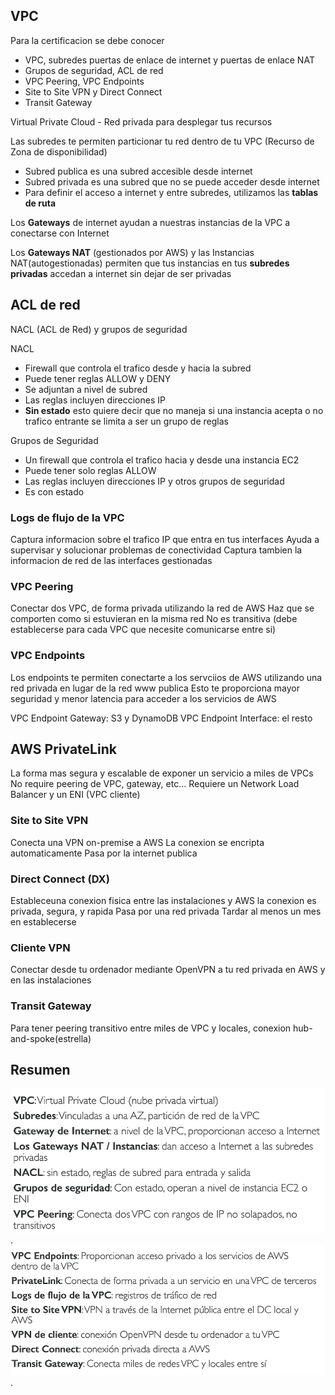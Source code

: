 ## VPC

Para la certificacion se debe conocer

-   VPC, subredes puertas de enlace de internet y puertas de enlace NAT
-   Grupos de seguridad, ACL de red
-   VPC Peering, VPC Endpoints
-   Site to Site VPN y Direct Connect
-   Transit Gateway

Virtual Private Cloud - Red privada para desplegar tus recursos

Las subredes te permiten particionar tu red dentro de tu VPC (Recurso de Zona de disponibilidad)
-   Subred publica es una subred accesible desde internet
-   Subred privada es una subred que no se puede acceder desde internet
-   Para definir el acceso a internet y entre subredes, utilizamos las **tablas de ruta**

Los **Gateways** de internet ayudan a nuestras instancias de la VPC a conectarse con Internet

Los **Gateways NAT** (gestionados por AWS) y las Instancias NAT(autogestionadas) permiten que tus instancias en tus **subredes privadas** accedan a internet sin dejar de ser privadas

## ACL de red

NACL (ACL de Red) y grupos de seguridad

NACL
-   Firewall que controla el trafico desde y hacia la subred
-   Puede tener reglas ALLOW y DENY
-   Se adjuntan a nivel de subred
-   Las reglas incluyen direcciones IP
-   **Sin estado** esto quiere decir que no maneja si una instancia acepta o no trafico entrante se limita a ser un grupo de reglas

Grupos de Seguridad

-   Un firewall que controla el trafico hacia y desde una instancia EC2
-   Puede tener solo reglas ALLOW
-   Las reglas incluyen direcciones IP y otros grupos de seguridad
-   Es con estado

### Logs de flujo de la VPC

Captura informacion sobre el trafico IP que entra en tus interfaces
Ayuda a supervisar y solucionar problemas de conectividad
Captura tambien la informacion de red  de las interfaces gestionadas

### VPC Peering

Conectar dos VPC, de forma privada utilizando la red de AWS
Haz que se comporten como si estuvieran en la misma red
No es transitiva (debe establecerse para cada VPC que necesite comunicarse entre si)

### VPC Endpoints

Los endpoints te permiten conectarte a los servciios de AWS utilizando una red privada en lugar de la red www publica
Esto te proporciona mayor seguridad y menor latencia para acceder a los servicios de AWS

VPC Endpoint Gateway: S3 y DynamoDB
VPC Endpoint Interface: el resto

## AWS PrivateLink

La forma mas segura y escalable de exponer un servicio a miles de VPCs
No require peering de VPC, gateway, etc...
Requiere un Network Load Balancer y un ENI (VPC cliente)

### Site to Site VPN

Conecta una VPN on-premise a AWS
La conexion se encripta automaticamente
Pasa por la internet publica

### Direct Connect (DX)

Estableceuna conexion fisica entre las instalaciones y AWS
la conexion es privada, segura, y rapida
Pasa por una red privada
Tardar al menos un mes en establecerse

### Cliente VPN

Conectar desde tu ordenador mediante OpenVPN a tu red privada en AWS y en las instalaciones

### Transit Gateway

Para tener peering transitivo entre miles de VPC y locales, conexion hub-and-spoke(estrella)

## Resumen 

![VPC Resumen](/cloud-practicioner/images/vpc-1.png "VPC Resumen").
![VPC Resumen](/cloud-practicioner/images/vpc-2.png "VPC Resumen").